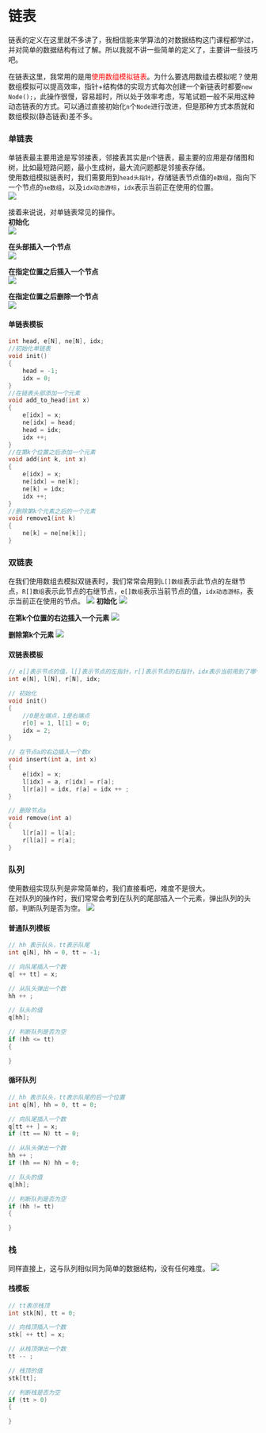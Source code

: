 # 链表
链表的定义在这里就不多讲了，我相信能来学算法的对数据结构这门课程都学过，并对简单的数据结构有过了解。所以我就不讲一些简单的定义了，主要讲一些技巧吧。

在链表这里，我常用的是用<font color = "red">使用数组模拟链表</font>。为什么要选用数组去模拟呢？使用数组模拟可以提高效率，指针+结构体的实现方式每次创建一个新链表时都要`new Node();`，此操作很慢，容易超时，所以处于效率考虑，写笔试题一般不采用这种动态链表的方式。可以通过直接初始化`n`个`Node`进行改进，但是那种方式本质就和数组模拟(静态链表)差不多。
### 单链表

单链表最主要用途是写邻接表，邻接表其实是`n`个链表，最主要的应用是存储图和树，比如最短路问题，最小生成树，最大流问题都是邻接表存储。<br>使用数组模拟链表时，我们需要用到`head头指针`，存储链表节点值的`e数组`，指向下一个节点的`ne数组`，以及`idx动态游标`，`idx`表示当前正在使用的位置。<br>
![](https://files.mdnice.com/user/34286/e40e3b98-e145-4a52-9452-04e3d2da848f.png)

接着来说说，对单链表常见的操作。<br>
**初始化**<br>
![](https://files.mdnice.com/user/34286/51f912c3-4f2c-46cb-a046-93c45fc403b8.png)

**在头部插入一个节点**<br>
![](https://files.mdnice.com/user/34286/77afed5d-9e04-450a-b97e-3e355eb2df1c.png)

**在指定位置之后插入一个节点**<br>
![](https://files.mdnice.com/user/34286/86dbaa13-2685-4bf4-beb2-26ad6ff5bb62.png)


**在指定位置之后删除一个节点**<br>
![](https://files.mdnice.com/user/34286/4afe1ce0-dd47-4cb6-a40f-28a6fc0d3c2f.png)
#### 单链表模板
```c++
int head, e[N], ne[N], idx;
//初始化单链表
void init()
{
    head = -1;
    idx = 0;
}
//在链表头部添加一个元素
void add_to_head(int x)
{
    e[idx] = x;
    ne[idx] = head;
    head = idx;
    idx ++;
}
//在第k个位置之后添加一个元素
void add(int k, int x)
{
    e[idx] = x;
    ne[idx] = ne[k];
    ne[k] = idx;
    idx ++;
}
//删除第k个元素之后的一个元素
void remove1(int k)
{
    ne[k] = ne[ne[k]];
}
```
### 双链表
在我们使用数组去模拟双链表时，我们常常会用到`L[]数组`表示此节点的左继节点，`R[]数组`表示此节点的右继节点，`e[]数组`表示当前节点的值，`idx动态游标`，表示当前正在使用的节点。
![](https://files.mdnice.com/user/34286/259be030-252a-4610-b32c-fb052fc63053.png)
**初始化**
![](https://files.mdnice.com/user/34286/55624d47-48e4-4776-bf95-0bd1568946b1.png)

**在第k个位置的右边插入一个元素**
![](https://files.mdnice.com/user/34286/6f493531-f025-4adc-9f6f-61af4c69a9cb.png)

**删除第k个元素**
![](https://files.mdnice.com/user/34286/54aad421-628d-452a-aa4c-539078bd0af9.png)
#### 双链表模板
```c++
// e[]表示节点的值，l[]表示节点的左指针，r[]表示节点的右指针，idx表示当前用到了哪个节点
int e[N], l[N], r[N], idx;

// 初始化
void init()
{
    //0是左端点，1是右端点
    r[0] = 1, l[1] = 0;
    idx = 2;
}

// 在节点a的右边插入一个数x
void insert(int a, int x)
{
    e[idx] = x;
    l[idx] = a, r[idx] = r[a];
    l[r[a]] = idx, r[a] = idx ++ ;
}

// 删除节点a
void remove(int a)
{
    l[r[a]] = l[a];
    r[l[a]] = r[a];
}
```
### 队列
使用数组实现队列是非常简单的，我们直接看吧，难度不是很大。<br>
在对队列的操作时，我们常常会考到在队列的尾部插入一个元素，弹出队列的头部，判断队列是否为空。
![](https://files.mdnice.com/user/34286/0e43ba35-239a-428e-95ef-16f78bf1a640.png)
#### 普通队列模板
```c++
// hh 表示队头，tt表示队尾
int q[N], hh = 0, tt = -1;

// 向队尾插入一个数
q[ ++ tt] = x;

// 从队头弹出一个数
hh ++ ;

// 队头的值
q[hh];

// 判断队列是否为空
if (hh <= tt)
{

}
```
#### 循环队列
```c++
// hh 表示队头，tt表示队尾的后一个位置
int q[N], hh = 0, tt = 0;

// 向队尾插入一个数
q[tt ++ ] = x;
if (tt == N) tt = 0;

// 从队头弹出一个数
hh ++ ;
if (hh == N) hh = 0;

// 队头的值
q[hh];

// 判断队列是否为空
if (hh != tt)
{

}
```
### 栈
同样直接上，这与队列相似同为简单的数据结构，没有任何难度。
![](https://files.mdnice.com/user/34286/64ffff36-dfd6-4572-94f4-f53064f1b09b.png)
#### 栈模板
```c++
// tt表示栈顶
int stk[N], tt = 0;

// 向栈顶插入一个数
stk[ ++ tt] = x;

// 从栈顶弹出一个数
tt -- ;

// 栈顶的值
stk[tt];

// 判断栈是否为空
if (tt > 0)
{

}
```


